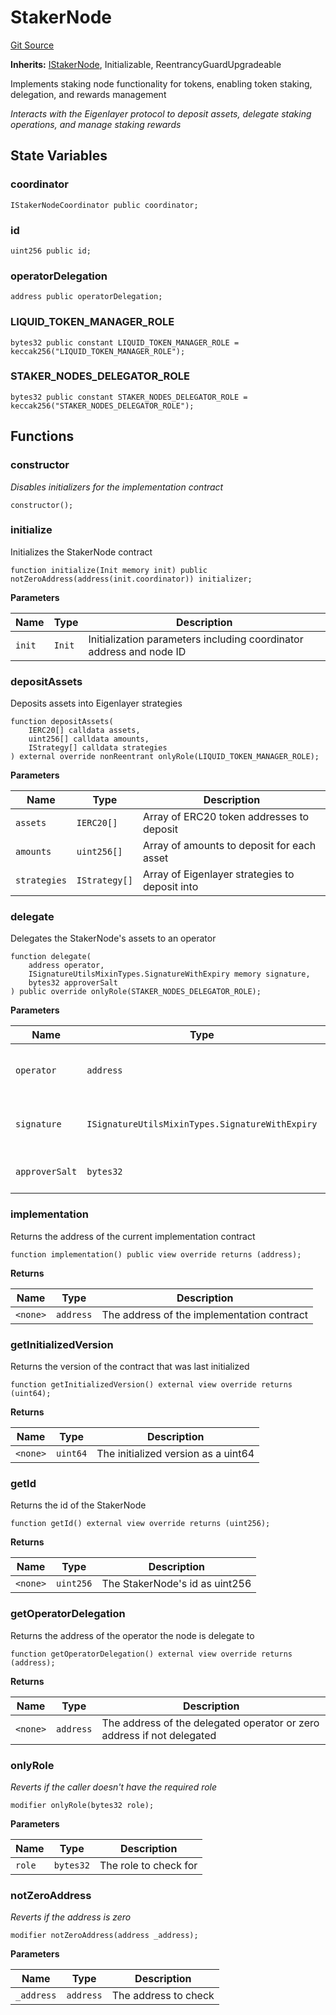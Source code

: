 # StakerNode

[Git Source](https://github.com/EigenExplorer/liquid-avs-token/src/core/StakerNode.sol)

**Inherits:**
[IStakerNode](/src/interfaces/IStakerNode.sol), Initializable, ReentrancyGuardUpgradeable

Implements staking node functionality for tokens, enabling token staking, delegation, and rewards management

_Interacts with the Eigenlayer protocol to deposit assets, delegate staking operations, and manage staking rewards_

## State Variables

### coordinator

```solidity
IStakerNodeCoordinator public coordinator;
```

### id

```solidity
uint256 public id;
```

### operatorDelegation

```solidity
address public operatorDelegation;
```

### LIQUID_TOKEN_MANAGER_ROLE

```solidity
bytes32 public constant LIQUID_TOKEN_MANAGER_ROLE = keccak256("LIQUID_TOKEN_MANAGER_ROLE");
```

### STAKER_NODES_DELEGATOR_ROLE

```solidity
bytes32 public constant STAKER_NODES_DELEGATOR_ROLE = keccak256("STAKER_NODES_DELEGATOR_ROLE");
```

## Functions

### constructor

_Disables initializers for the implementation contract_

```solidity
constructor();
```

### initialize

Initializes the StakerNode contract

```solidity
function initialize(Init memory init) public notZeroAddress(address(init.coordinator)) initializer;
```

**Parameters**

| Name   | Type   | Description                                                         |
| ------ | ------ | ------------------------------------------------------------------- |
| `init` | `Init` | Initialization parameters including coordinator address and node ID |

### depositAssets

Deposits assets into Eigenlayer strategies

```solidity
function depositAssets(
    IERC20[] calldata assets,
    uint256[] calldata amounts,
    IStrategy[] calldata strategies
) external override nonReentrant onlyRole(LIQUID_TOKEN_MANAGER_ROLE);
```

**Parameters**

| Name         | Type          | Description                                    |
| ------------ | ------------- | ---------------------------------------------- |
| `assets`     | `IERC20[]`    | Array of ERC20 token addresses to deposit      |
| `amounts`    | `uint256[]`   | Array of amounts to deposit for each asset     |
| `strategies` | `IStrategy[]` | Array of Eigenlayer strategies to deposit into |

### delegate

Delegates the StakerNode's assets to an operator

```solidity
function delegate(
    address operator,
    ISignatureUtilsMixinTypes.SignatureWithExpiry memory signature,
    bytes32 approverSalt
) public override onlyRole(STAKER_NODES_DELEGATOR_ROLE);
```

**Parameters**

| Name           | Type                                            | Description                            |
| -------------- | ----------------------------------------------- | -------------------------------------- |
| `operator`     | `address`                                       | Address of the operator to delegate to |
| `signature`    | `ISignatureUtilsMixinTypes.SignatureWithExpiry` | Signature authorizing the delegation   |
| `approverSalt` | `bytes32`                                       | Salt used in the signature             |

### implementation

Returns the address of the current implementation contract

```solidity
function implementation() public view override returns (address);
```

**Returns**

| Name     | Type      | Description                                |
| -------- | --------- | ------------------------------------------ |
| `<none>` | `address` | The address of the implementation contract |

### getInitializedVersion

Returns the version of the contract that was last initialized

```solidity
function getInitializedVersion() external view override returns (uint64);
```

**Returns**

| Name     | Type     | Description                         |
| -------- | -------- | ----------------------------------- |
| `<none>` | `uint64` | The initialized version as a uint64 |

### getId

Returns the id of the StakerNode

```solidity
function getId() external view override returns (uint256);
```

**Returns**

| Name     | Type      | Description                    |
| -------- | --------- | ------------------------------ |
| `<none>` | `uint256` | The StakerNode's id as uint256 |

### getOperatorDelegation

Returns the address of the operator the node is delegate to

```solidity
function getOperatorDelegation() external view override returns (address);
```

**Returns**

| Name     | Type      | Description                                                            |
| -------- | --------- | ---------------------------------------------------------------------- |
| `<none>` | `address` | The address of the delegated operator or zero address if not delegated |

### onlyRole

_Reverts if the caller doesn't have the required role_

```solidity
modifier onlyRole(bytes32 role);
```

**Parameters**

| Name   | Type      | Description           |
| ------ | --------- | --------------------- |
| `role` | `bytes32` | The role to check for |

### notZeroAddress

_Reverts if the address is zero_

```solidity
modifier notZeroAddress(address _address);
```

**Parameters**

| Name       | Type      | Description          |
| ---------- | --------- | -------------------- |
| `_address` | `address` | The address to check |
